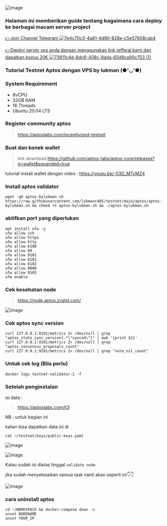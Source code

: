 ![image](https://user-images.githubusercontent.com/48665887/185726831-3bdb42a3-3b6f-4a64-a9fd-3515f14ce7fb.png)

### Halaman ini memberikan guide tentang bagaimana cara deploy ke berbagai macam server project

[👉Join Channel Telegram ![7e4c70c3-4a81-4d90-828e-c5e57908cab4](https://user-images.githubusercontent.com/48665887/179027908-18257283-eca3-42f8-980c-491f4307ee0c.png)](https://t.me/detective_gems)


[👉Deploy server vps anda dengan menggunakan link refferal kami dan dapatkan bonus 20€ ![73811c4d-8dc6-408c-8ada-65d8ca90c753 (1)](https://user-images.githubusercontent.com/48665887/179025989-29a5e7f2-9e4e-4906-99b6-fdc3675f1747.png)](https://hetzner.cloud/?ref=Z8fHigYuskgS)


### Tutorial Testnet Aptos dengan VPS by lukman (●'◡'●)
### System Requirement
- 8vCPU
- 32GB RAM
- 16 Threads
- Ubuntu 20.04 LTS

### Register community aptos
> https://aptoslabs.com/incentivized-testnet

### Buat dan konek wallet
> link download https://github.com/aptos-labs/aptos-core/releases?q=wallet&expanded=true

tutorial install wallet dengan video :
https://youtu.be/-03D_M7vMZ4

### Install aptos validator

```
wget -qO aptos-bylukman.sh https://raw.githubusercontent.com/lukmanc405/testnet/main/aptos/aptos-bylukman.sh && chmod +x aptos-bylukman.sh && ./aptos-bylukman.sh
```

### aktifkan port yang diperlukan

```
apt install ufw -y
ufw allow ssh
ufw allow https
ufw allow http
ufw allow 6180
ufw allow 80
ufw allow 9101
ufw allow 6181
ufw allow 6182
ufw allow 8080
ufw allow 9103
ufw enable
```

### Cek kesehatan node
> https://node.aptos.zvalid.com/

![image](https://user-images.githubusercontent.com/48665887/185727035-b0d6e2eb-fe3c-47db-844c-0aa1e43c0a0c.png)

### Cek aptos sync version

```
curl 127.0.0.1:9101/metrics 2> /dev/null | grep "aptos_state_sync_version{.*\"synced\"}" | awk '{print $2}'
curl 127.0.0.1:9101/metrics 2> /dev/null | grep "aptos_consensus_proposals_count"
curl 127.0.0.1:9101/metrics 2> /dev/null | grep "vote_nil_count"
```

### Untuk cek log (Bila perlu)

```
docker logs testnet-validator-1 -f
```
### Setelah penginstalan
isi data :
> https://aptoslabs.com/it3

NB : untuk bagian ini

kalian bisa dapatkan data ini di 

```
cat ~/testnet/keys/public-keys.yaml
```

![image](https://user-images.githubusercontent.com/48665887/185735804-5ca21c90-ea9f-4391-a287-87cd8e77ec72.png)

![image](https://user-images.githubusercontent.com/48665887/185727519-6c34f36c-a25e-4e17-830e-a7a3ffd7b5df.png)

Kalau sudah isi diatas tinggal `validate node`

jika sudah menyelesaikan semua task nanti akan seperti ini👇👇

![image](https://user-images.githubusercontent.com/48665887/185736047-725120ad-4e06-4f96-bd0d-5515268047b2.png)



### cara uninstall aptos 

```
cd ~/WORKSPACE && docker-compose down -v
unset NODENAME
unset YOUR_IP
```
